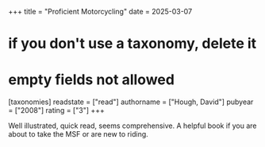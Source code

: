 +++
title = "Proficient Motorcycling"
date = 2025-03-07
# if you don't use a taxonomy, delete it
# empty fields not allowed
[taxonomies]
  readstate = ["read"]
  authorname = ["Hough, David"]
  pubyear = ["2008"]
  rating = ["3"]
+++

Well illustrated, quick read, seems comprehensive. A helpful book if you are about to take the MSF or are new to riding.